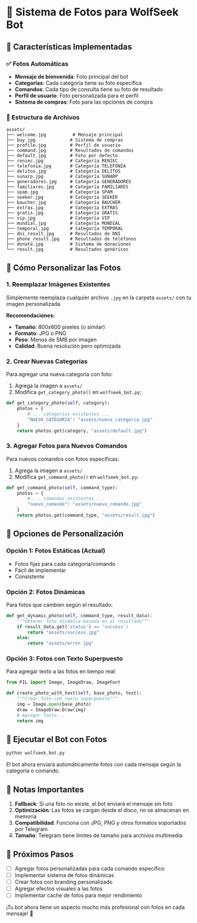 # 📸 Sistema de Fotos para WolfSeek Bot

## 🎯 Características Implementadas

### ✅ Fotos Automáticas
- **Mensaje de bienvenida**: Foto principal del bot
- **Categorías**: Cada categoría tiene su foto específica
- **Comandos**: Cada tipo de consulta tiene su foto de resultado
- **Perfil de usuario**: Foto personalizada para el perfil
- **Sistema de compras**: Foto para las opciones de compra

### 📁 Estructura de Archivos

```
assets/
├── welcome.jpg          # Mensaje principal
├── buy.jpg             # Sistema de compras
├── profile.jpg         # Perfil de usuario
├── command.jpg         # Resultados de comandos
├── default.jpg         # Foto por defecto
├── reniec.jpg          # Categoría RENIEC
├── telefonia.jpg       # Categoría TELEFONIA
├── delitos.jpg         # Categoría DELITOS
├── sunarp.jpg          # Categoría SUNARP
├── generadores.jpg     # Categoría GENERADORES
├── familiares.jpg      # Categoría FAMILIARES
├── spam.jpg            # Categoría SPAM
├── seeker.jpg          # Categoría SEEKER
├── baucher.jpg         # Categoría BAUCHER
├── extras.jpg          # Categoría EXTRAS
├── gratis.jpg          # Categoría GRATIS
├── vip.jpg             # Categoría VIP
├── mundial.jpg         # Categoría MUNDIAL
├── temporal.jpg        # Categoría TEMPORAL
├── dni_result.jpg      # Resultados de DNI
├── phone_result.jpg    # Resultados de teléfonos
├── donate.jpg          # Sistema de donaciones
└── result.jpg          # Resultados genéricos
```

## 🔧 Cómo Personalizar las Fotos

### 1. Reemplazar Imágenes Existentes
Simplemente reemplaza cualquier archivo `.jpg` en la carpeta `assets/` con tu imagen personalizada.

**Recomendaciones:**
- **Tamaño**: 800x600 píxeles (o similar)
- **Formato**: JPG o PNG
- **Peso**: Menos de 5MB por imagen
- **Calidad**: Buena resolución pero optimizada

### 2. Crear Nuevas Categorías
Para agregar una nueva categoría con foto:

1. Agrega la imagen a `assets/`
2. Modifica `get_category_photo()` en `wolfseek_bot.py`:

```python
def get_category_photo(self, category):
    photos = {
        # ... categorías existentes ...
        "NUEVA_CATEGORIA": "assets/nueva_categoria.jpg"
    }
    return photos.get(category, "assets/default.jpg")
```

### 3. Agregar Fotos para Nuevos Comandos
Para nuevos comandos con fotos específicas:

1. Agrega la imagen a `assets/`
2. Modifica `get_command_photo()` en `wolfseek_bot.py`:

```python
def get_command_photo(self, command_type):
    photos = {
        # ... comandos existentes ...
        "nuevo_comando": "assets/nuevo_comando.jpg"
    }
    return photos.get(command_type, "assets/result.jpg")
```

## 🎨 Opciones de Personalización

### Opción 1: Fotos Estáticas (Actual)
- Fotos fijas para cada categoría/comando
- Fácil de implementar
- Consistente

### Opción 2: Fotos Dinámicas
Para fotos que cambien según el resultado:

```python
def get_dynamic_photo(self, command_type, result_data):
    """Obtener foto dinámica basada en el resultado"""
    if result_data.get('status') == 'success':
        return "assets/success.jpg"
    else:
        return "assets/error.jpg"
```

### Opción 3: Fotos con Texto Superpuesto
Para agregar texto a las fotos en tiempo real:

```python
from PIL import Image, ImageDraw, ImageFont

def create_photo_with_text(self, base_photo, text):
    """Crear foto con texto superpuesto"""
    img = Image.open(base_photo)
    draw = ImageDraw.Draw(img)
    # Agregar texto...
    return img
```

## 🚀 Ejecutar el Bot con Fotos

```bash
python wolfseek_bot.py
```

El bot ahora enviará automáticamente fotos con cada mensaje según la categoría o comando.

## 📝 Notas Importantes

1. **Fallback**: Si una foto no existe, el bot enviará el mensaje sin foto
2. **Optimización**: Las fotos se cargan desde el disco, no se almacenan en memoria
3. **Compatibilidad**: Funciona con JPG, PNG y otros formatos soportados por Telegram
4. **Tamaño**: Telegram tiene límites de tamaño para archivos multimedia

## 🎯 Próximos Pasos

- [ ] Agregar fotos personalizadas para cada comando específico
- [ ] Implementar sistema de fotos dinámicas
- [ ] Crear fotos con branding personalizado
- [ ] Agregar efectos visuales a las fotos
- [ ] Implementar cache de fotos para mejor rendimiento

¡Tu bot ahora tiene un aspecto mucho más profesional con fotos en cada mensaje! 🎉 